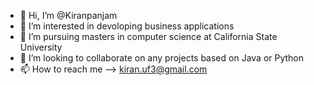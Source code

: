 - 👋 Hi, I’m @Kiranpanjam
- 👀 I’m interested in devoloping business applications
- 🌱 I’m pursuing masters in computer science at California State University
- 💞️ I’m looking to collaborate on any projects based on Java or Python
- 📫 How to reach me --> kiran.uf3@gmail.com

<!---
Kiranpanjam/Kiranpanjam is a ✨ special ✨ repository because its `README.md` (this file) appears on your GitHub profile.
You can click the Preview link to take a look at your changes.
--->
